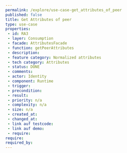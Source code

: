 ```yaml
---
permalink: /explore/use-case-get_attributes_of_peer
published: false
title: Get Attributes of peer
type: use-case
properties:
 - id: RA3
 - layer: Consumption
 - facade: AttributesFacade
 - function: getPeerAttributes
 - description: 
 - feature category: Normalized attributes
 - tech category: Attributes
 - status: DONE
 - comments: 
 - actor: Identity
 - component: Runtime
 - trigger: 
 - precondition: 
 - result: 
 - priority: n/a
 - complexity: n/a
 - size: n/a
 - created_at: 
 - changed_at: 
 - link auf testcode: 
 - link auf demo: 
 - require: 
require:
required_by:
---
```

